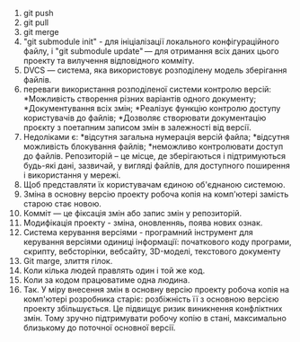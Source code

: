 1. git push 
2. git pull 
3. git merge
4. "git submodule init" - для ініціалізації локального конфігураційного файлу, і "git submodule update" — для отримання всіх даних цього проекту та вилучення відповідного комміту.
5. DVCS — система, яка використовує розподілену модель зберігання файлів.
6. переваги використання розподіленої системи контролю версій: *Можливість створення різних варіантів одного документу; *Документування всіх змін; *Реалізує функцію контролю доступу користувачів до файлів; *Дозволяє створювати документацію проєкту з поетапним записом змін в залежності від версії.
7. Недоліками є: *відсутня загальна нумерація версій файла; *відсутня можливість блокування файлів; *неможливо контролювати доступ до файлів.
Репозиторій – це місце, де зберігаються і підтримуються будь-які дані, зазвичай, у вигляді файлів, для доступного поширення і використання у мережі.
7. Щоб представляти їх користувачам єдиною об'єднаною системою.
8. Зміна в основну версію проекту робоча копія на комп'ютері замість старою стає новою.
9. Комміт — це фіксація змін або запис змін у репозиторій.
10. Модифікація проекту - зміна, оновленняь, поява нових ознак.
11. Система керування версіями - програмний інструмент для керування версіями одиниці інформації: початкового коду програми, скрипту, вебсторінки, вебсайту, 3D-моделі, текстового документу
12. Git marge, злиття гілок.
13. Коли кілька людей правлять один і той же код.
14. Коли за кодом працюватиме одна людина.
15. Так. У міру внесення змін в основну версію проекту робоча копія на комп'ютері розробника старіє: розбіжність її з основною версією проекту збільшується. Це підвищує ризик виникнення конфліктних змін. Тому зручно підтримувати робочу копію в стані, максимально близькому до поточної основної версії.	
